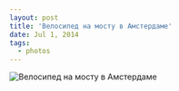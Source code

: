 ```yaml
---
layout: post
title: 'Велосипед на мосту в Амстердаме'
date: Jul 1, 2014
tags:
  - photos
---
```


![Велосипед на мосту в Амстердаме](photo://1088)
